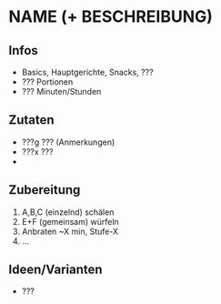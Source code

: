 # NAME (+ BESCHREIBUNG)

## Infos
- Basics, Hauptgerichte, Snacks, ???
- ??? Portionen
- ??? Minuten/Stunden
  
## Zutaten
- ???g ??? (Anmerkungen)
- ???x ???
- 
  
## Zubereitung
1. A,B,C (einzelnd) schälen
2. E+F (gemeinsam) würfeln
3. Anbraten ~X min, Stufe-X
4. ...

## Ideen/Varianten
- ???
